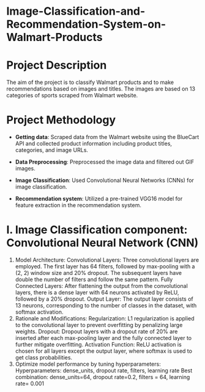# Image-Classification-and-Recommendation-System-on-Walmart-Products

# Project Description

The aim of the project is to classify Walmart products and to make recommendations based on images and titles. The images are based on 13 categories of sports scraped from Walmart website.


# Project Methodology

- **Getting data**: Scraped data from the Walmart website using the BlueCart API and collected product information including product titles, categories, and image URLs.

- **Data Preprocessing**: Preprocessed the image data and filtered out GIF images.

- **Image Classification**: Used Convolutional Neural Networks (CNNs) for image classification.

- **Recommendation system**: Utilized a pre-trained VGG16 model for feature extraction in the recommendation system.

# I. Image Classification component: Convolutional Neural Network (CNN)

1. Model Architecture:
Convolutional Layers: Three convolutional layers are employed. The first layer has 64 filters, followed by max-pooling with a (2, 2) window size and 20% dropout. The subsequent layers have double the number of filters and follow the same pattern.
Fully Connected Layers: After flattening the output from the convolutional layers, there is a dense layer with 64 neurons activated by ReLU, followed by a 20% dropout.
Output Layer: The output layer consists of 13 neurons, corresponding to the number of classes in the dataset, with softmax activation.
2. Rationale and Modifications:
Regularization: L1 regularization is applied to the convolutional layer to prevent overfitting by penalizing large weights.
Dropout: Dropout layers with a dropout rate of 20% are inserted after each max-pooling layer and the fully connected layer to further mitigate overfitting.
Activation Function: ReLU activation is chosen for all layers except the output layer, where softmax is used to get class probabilities.
3. Optimize model performance by tuning hyperparameters:
Hyperparameters: dense_units, dropout rate, filters, learning rate
Best combination: dense_units=64, dropout rate=0.2, filters = 64, learning rate= 0.001
